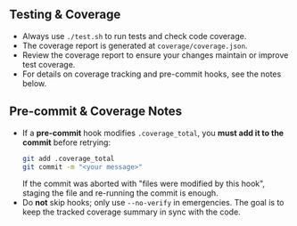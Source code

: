 ## Testing & Coverage

- Always use `./test.sh` to run tests and check code coverage.
- The coverage report is generated at `coverage/coverage.json`.
- Review the coverage report to ensure your changes maintain or improve test coverage.
- For details on coverage tracking and pre-commit hooks, see the notes below.

## Pre-commit & Coverage Notes

- If a **pre-commit** hook modifies `.coverage_total`, you **must add it to the commit** before retrying:
  ```bash
  git add .coverage_total
  git commit -m "<your message>"
  ```
  If the commit was aborted with "files were modified by this hook", staging the file and re-running the commit is enough.
- Do **not** skip hooks; only use `--no-verify` in emergencies. The goal is to keep the tracked coverage summary in sync with the code.
